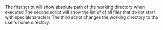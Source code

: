 The first script will show absolute path of the working directory when executed
The second script will show the list of of all files that do not start with specialcharacters
The third script changes the working directory to the user’s home directory.
